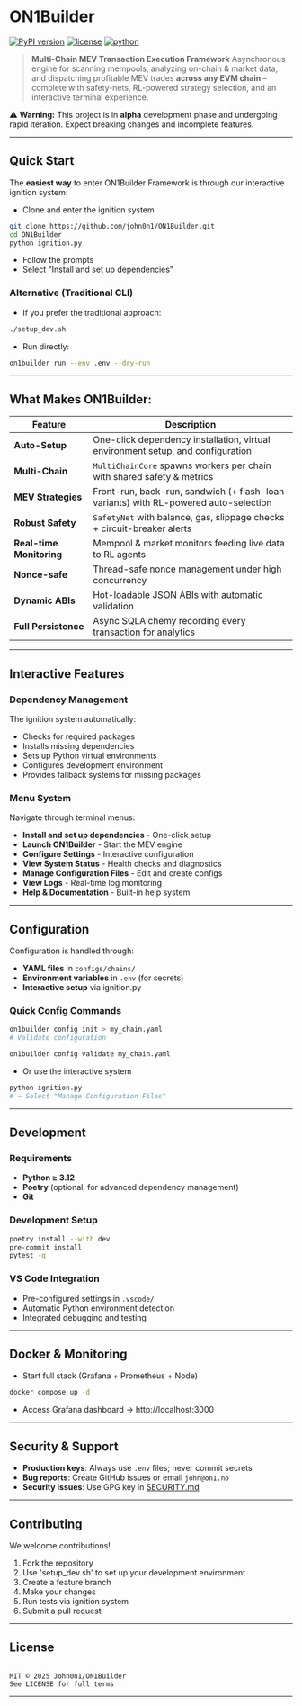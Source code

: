 # ON1Builder

[![PyPI version](https://img.shields.io/pypi/v/on1builder.svg?color=green&logo=pypi&logoColor=white&style=flat)](https://pypi.org/project/on1builder/)
[![license](https://img.shields.io/badge/License-MIT-green.svg?logo=github)](LICENSE)
[![python](https://img.shields.io/badge/Python-3.12--14%2B-green.svg?logo=python&logoColor=green&style=flat)](pyproject.toml)


> **Multi-Chain MEV Transaction Execution Framework** 
> Asynchronous engine for scanning mempools, analyzing on-chain & market data, and dispatching profitable MEV trades **across any EVM chain** – complete with safety-nets, RL-powered strategy selection, and an interactive terminal experience.

⚠️ **Warning:** This project is in **alpha** development phase and undergoing rapid iteration. Expect breaking changes and incomplete features.

---

## Quick Start

The **easiest way** to enter ON1Builder Framework is through our interactive ignition system:

- Clone and enter the ignition system
```bash
git clone https://github.com/john0n1/ON1Builder.git
cd ON1Builder
python ignition.py
```
-  Follow the prompts
- Select "Install and set up dependencies"

### Alternative (Traditional CLI)
- If you prefer the traditional approach:
```bash
./setup_dev.sh
```
- Run directly:
```bash
on1builder run --env .env --dry-run
```

---

## What Makes ON1Builder:

|  Feature |  Description |
|------------|------------|
| **Auto-Setup** | One-click dependency installation, virtual environment setup, and configuration |
| **Multi-Chain** | `MultiChainCore` spawns workers per chain with shared safety & metrics |
| **MEV Strategies** | Front-run, back-run, sandwich (+ flash-loan variants) with RL-powered auto-selection |
| **Robust Safety** | `SafetyNet` with balance, gas, slippage checks + circuit-breaker alerts |
| **Real-time Monitoring** | Mempool & market monitors feeding live data to RL agents |
| **Nonce-safe** | Thread-safe nonce management under high concurrency |
| **Dynamic ABIs** | Hot-loadable JSON ABIs with automatic validation |
| **Full Persistence** | Async SQLAlchemy recording every transaction for analytics |

---

## Interactive Features

### Dependency Management
The ignition system automatically:
- Checks for required packages
- Installs missing dependencies
- Sets up Python virtual environments
- Configures development environment
- Provides fallback systems for missing packages

### Menu System
Navigate through terminal menus:
- **Install and set up dependencies** - One-click setup
- **Launch ON1Builder** - Start the MEV engine
- **Configure Settings** - Interactive configuration
- **View System Status** - Health checks and diagnostics
- **Manage Configuration Files** - Edit and create configs
- **View Logs** - Real-time log monitoring
- **Help & Documentation** - Built-in help system

---

## Configuration

Configuration is handled through:
- **YAML files** in `configs/chains/`
- **Environment variables** in `.env` (for secrets)
- **Interactive setup** via ignition.py

### Quick Config Commands
```bash
on1builder config init > my_chain.yaml
# Validate configuration
```

```bash
on1builder config validate my_chain.yaml
```

- Or use the interactive system
```bash
python ignition.py
# → Select "Manage Configuration Files"
```
---

## Development

### Requirements
- **Python ≥ 3.12** 
- **Poetry** (optional, for advanced dependency management)
- **Git**

### Development Setup
```bash
poetry install --with dev
pre-commit install
pytest -q
```

### VS Code Integration
- Pre-configured settings in `.vscode/`
- Automatic Python environment detection
- Integrated debugging and testing
---

## Docker & Monitoring

- Start full stack (Grafana + Prometheus + Node)
```bash
docker compose up -d
```

- Access Grafana dashboard
 → http://localhost:3000


---

## Security & Support

- **Production keys**: Always use `.env` files; never commit secrets
- **Bug reports**: Create GitHub issues or email `john@on1.no`
- **Security issues**: Use GPG key in [SECURITY.md](SECURITY.md)

---

## Contributing

We welcome contributions!

1. Fork the repository
2. Use 'setup_dev.sh' to set up your development environment
3. Create a feature branch
4. Make your changes
5. Run tests via ignition system
6. Submit a pull request

---

## License

```

MIT © 2025 John0n1/ON1Builder
See LICENSE for full terms
```

---

